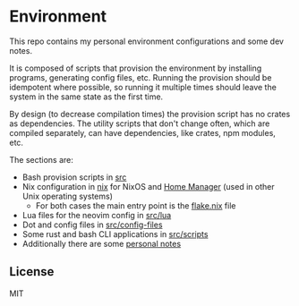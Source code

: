 # Environment

This repo contains my personal environment configurations and some dev notes.

It is composed of scripts that provision the environment by installing
programs, generating config files, etc. Running the provision should be
idempotent where possible, so running it multiple times should leave the system
in the same state as the first time.

By design (to decrease compilation times) the provision script has no crates as
dependencies. The utility scripts that don't change often, which are compiled
separately, can have dependencies, like crates, npm modules, etc.

The sections are:

- Bash provision scripts in [src](./src)
- Nix configuration in [nix](./nix) for NixOS and [Home Manager](https://github.com/nix-community/home-manager) (used in other Unix operating systems)
    - For both cases the main entry point is the [flake.nix](./flake.nix) file
- Lua files for the neovim config in [src/lua](./src/lua/)
- Dot and config files in [src/config-files](./src/config-files)
- Some rust and bash CLI applications in [src/scripts](src/scripts)
- Additionally there are some [personal notes](./notes)

## License

MIT
